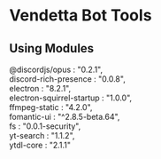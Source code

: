 Vendetta Bot Tools
====================
Using Modules
-------------------
@discordjs/opus : "0.2.1",  
discord-rich-presence : "0.0.8",  
electron : "8.2.1",  
electron-squirrel-startup : "1.0.0",  
ffmpeg-static : "4.2.0",  
fomantic-ui : "^2.8.5-beta.64",  
fs : "0.0.1-security",  
yt-search : "1.1.2",  
ytdl-core : "2.1.1"  
